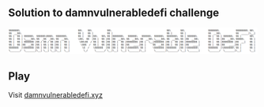 ## Solution to damnvulnerabledefi challenge

![](cover.png)

## Play

Visit [damnvulnerabledefi.xyz](https://damnvulnerabledefi.xyz)
